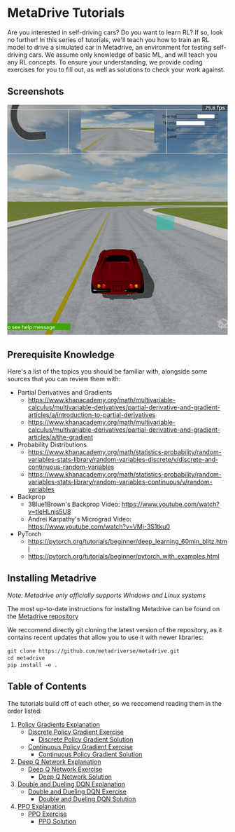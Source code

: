 # MetaDrive Tutorials

Are you interested in self-driving cars? Do you want to learn RL? 
If so, look no further! 
In this series of tutorials, we'll teach you how to train an RL model to drive a simulated car in Metadrive, an environment for testing self-driving cars.
We assume only knowledge of basic ML, and will teach you any RL concepts.
To ensure your understanding, we provide coding exercises for you to fill out, as well as solutions to check your work against.

## Screenshots


![Car Driving](./assets/driving.png)

## Prerequisite Knowledge
Here's a list of the topics you should be familiar with, alongside some sources that you can review them with: 
* Partial Derivatives and Gradients
    * https://www.khanacademy.org/math/multivariable-calculus/multivariable-derivatives/partial-derivative-and-gradient-articles/a/introduction-to-partial-derivatives
    * https://www.khanacademy.org/math/multivariable-calculus/multivariable-derivatives/partial-derivative-and-gradient-articles/a/the-gradient
* Probability Distributions
    * https://www.khanacademy.org/math/statistics-probability/random-variables-stats-library/random-variables-discrete/v/discrete-and-continuous-random-variables
    * https://www.khanacademy.org/math/statistics-probability/random-variables-stats-library/random-variables-continuous/v/random-variables
* Backprop
    * 3Blue1Brown's Backprop Video: https://www.youtube.com/watch?v=tIeHLnjs5U8
    * Andrei Karpathy's Micrograd Video: https://www.youtube.com/watch?v=VMj-3S1tku0 
* PyTorch
    * https://pytorch.org/tutorials/beginner/deep_learning_60min_blitz.html
    * https://pytorch.org/tutorials/beginner/pytorch_with_examples.html



## Installing Metadrive

*Note: Metadrive only officially supports Windows and Linux systems*

The most up-to-date instructions for installing Metadrive can be found on the [Metadrive repository](https://github.com/metadriverse/metadrive) 

We reccomend directly git cloning the latest version of the repository, as it contains recent updates that allow you to use it with newer libraries:

```
git clone https://github.com/metadriverse/metadrive.git
cd metadrive
pip install -e .
```

## Table of Contents

The tutorials build off of each other, so we reccomend reading them in the order listed:

1. [Policy Gradients Explanation](./PolicyGradient/policygradient.ipynb)
    * [Discrete Policy Gradient Exercise](./PolicyGradient/policygradient_discrete_exercise.ipynb)
        * [Discrete Policy Gradient Solution](./PolicyGradient/policygradient_discrete_solution.ipynb)
    * [Continuous Policy Gradient Exercise](./PolicyGradient/policygradient_continuous_exercise.ipynb)
        * [Continuous Policy Gradient Solution](./PolicyGradient/policygradient_continuous_solution.ipynb)
2. [Deep Q Network Explanation](./DQN/dqn.ipynb)
    * [Deep Q Network Exercise](./DQN/dqn_exercise.ipynb)
        * [Deep Q Network Solution](./DQN/dqn_solution.ipynb)
3. [Double and Dueling DQN Explanation](./DQN/double_and_dueling_dqn.ipynb)
    * [Double and Dueling DQN Exercise](./DQN/double_dueling_dqn_exercise.ipynb)
        * [Double and Dueling DQN Solution](./DQN/double_dueling_dqn_solution.ipynb)
4. [PPO Explanation](./PPO/ppo.ipynb)
    * [PPO Exercise](./PPO/ppo_exercise.ipynb)
        * [PPO Solution](./PPO/ppo_solution.ipynb)



